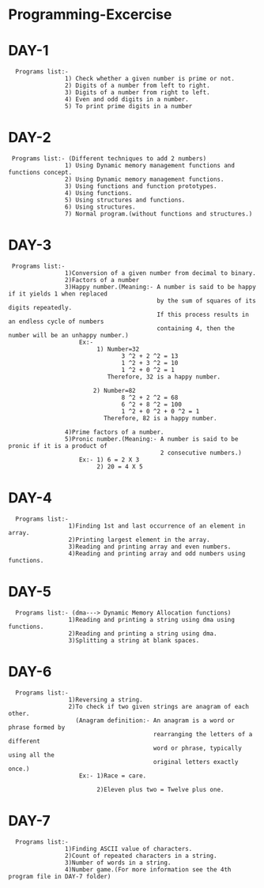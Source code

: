# Programming-Excercise

# DAY-1
      Programs list:- 
                    1) Check whether a given number is prime or not.
                    2) Digits of a number from left to right.
                    3) Digits of a number from right to left.
                    4) Even and odd digits in a number.
                    5) To print prime digits in a number
# DAY-2
     Programs list:- (Different techniques to add 2 numbers)
                    1) Using Dynamic memory management functions and functions concept.
                    2) Using Dynamic memory management functions.
                    3) Using functions and function prototypes.
                    4) Using functions.
                    5) Using structures and functions.
                    6) Using structures.
                    7) Normal program.(without functions and structures.)
# DAY-3
     Programs list:-
                    1)Conversion of a given number from decimal to binary.
                    2)Factors of a number
                    3)Happy number.(Meaning:- A number is said to be happy if it yields 1 when replaced
                                              by the sum of squares of its digits repeatedly.
                                              If this process results in an endless cycle of numbers 
                                              containing 4, then the number will be an unhappy number.) 
                        Ex:-
                             1) Number=32
                                    3 ^2 + 2 ^2 = 13
                                    1 ^2 + 3 ^2 = 10
                                    1 ^2 + 0 ^2 = 1
                                Therefore, 32 is a happy number.
                             
                            2) Number=82
                                    8 ^2 + 2 ^2 = 68
                                    6 ^2 + 8 ^2 = 100
                                    1 ^2 + 0 ^2 + 0 ^2 = 1
                               Therefore, 82 is a happy number.
                    
                    4)Prime factors of a number.
                    5)Pronic number.(Meaning:- A number is said to be pronic if it is a product of 
                                               2 consecutive numbers.)
                        Ex:- 1) 6 = 2 X 3
                             2) 20 = 4 X 5
# DAY-4
      Programs list:-
                     1)Finding 1st and last occurrence of an element in array.
                     2)Printing largest element in the array.
                     3)Reading and printing array and even numbers.
                     4)Reading and printing array and odd numbers using functions.
# DAY-5
      Programs list:- (dma---> Dynamic Memory Allocation functions)
                     1)Reading and printing a string using dma using functions.
                     2)Reading and printing a string using dma.
                     3)Splitting a string at blank spaces.
# DAY-6
      Programs list:-
                     1)Reversing a string.
                     2)To check if two given strings are anagram of each other.
                       (Anagram definition:- An anagram is a word or phrase formed by 
                                             rearranging the letters of a different
                                             word or phrase, typically using all the 
                                             original letters exactly once.) 
                        Ex:- 1)Race = care.
                        
                             2)Eleven plus two = Twelve plus one.                                        
# DAY-7
      Programs list:-
                    1)Finding ASCII value of characters.
                    2)Count of repeated characters in a string.
                    3)Number of words in a string.
                    4)Number game.(For more information see the 4th program file in DAY-7 folder)
